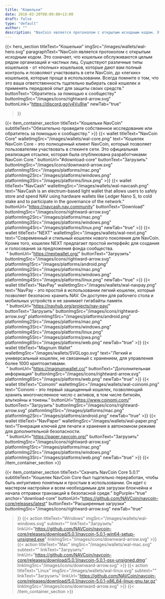 ```yaml
---
title: "Кошельки"
date: 2018-03-20T08:09:08+13:00
draft: false
type: "default"
author: ""
description: "NavCoin является протоколом с открытым исходным кодом. Это означает, что кошельки обслуживаются целым рядом организаций и частных лиц."
---
```


<script src="https://ajax.googleapis.com/ajax/libs/jquery/3.3.1/jquery.min.js"></script>
{{< hero_section
titleText="Кошельки"
imgSrc="/images/wallets/wal-hero.svg"
paragraphText="NavCoin является протоколом с открытым исходным кодом. Это означает, что кошельки обслуживаются целым рядом организаций и частных лиц. Существуют различные типы кошельков - от «полных» кошельков, которые дают вам полный контроль и позволяют участвовать в сети NavCoin, до «легких» кошельков, которые проще в использовании. Всегда помните о том, что это ваша ответственность тщательно выбирать свой кошелек и применять передовой опыт для защиты своих&nbsp;средств."
buttonText="Обратитесь за помощью к сообществу"
buttonImgSrc="/images/icons/rightward-arrow.svg"
buttonLink="https://discord.gg/y4Vu9jw"
newTab="true"
>}}

{{< item_container_section
    titleText="Кошельки NavCoin"
    subtitleText="Обязательно проведите собственное исследование или обратитесь за помощью к&nbsp;сообществу."
    >}}
    {{< wallet
        titleText="NavCoin Core"
        walletImgSrc="/images/wallets/wal-core.png"
        text="Кошелек NavCoin Core - это полноценный клиент NavCoin, который позволяет пользователям участвовать в стекинге сети. Это официальная реализация отсылки, которая была опубликована разработчиками NavCoin&nbsp;Core."
        buttonUrl="#download-core"
        buttonText="Загрузить"
        buttonImgSrc="/images/icons/downward-arrow.svg"
        platformImg1Src="/images/platforms/mac.png"
        platformImg2Src="/images/platforms/windows.png"
        platformImg3Src="/images/platforms/linux.png"
    >}}
    {{< wallet
        titleText="NavCash"
        walletImgSrc="/images/wallets/wal-navcash.png"
        text="NavCash is an electrum-based light wallet that allows users to safely store and spend NAV using hardware wallets like Ledger Nano S, to cold stake and to participate in the governance of the network."
        buttonUrl="https://navcash.nav.community"
        buttonText="Download"
        buttonImgSrc="/images/icons/rightward-arrow.svg"
        platformImg2Src="/images/platforms/mac.png"
        platformImg3Src="/images/platforms/windows.png"
        platformImg4Src="/images/platforms/linux.png"
        newTab="true"
    >}}
    {{< wallet
        titleText="NEXT"
        walletImgSrc="/images/wallets/wal-next.png"
        text="Современный и стильный кошелек нового поколения для NavCoin. Кроме того, кошелек NEXT предлагает простой интерфейс для создания и голосования за предложения фонда сообщества.<br>&nbsp;"
        buttonUrl="https://nextwallet.org/"
        buttonText="Загрузить"
        buttonImgSrc="/images/icons/rightward-arrow.svg"
        platformImg1Src="/images/platforms/android.png"
        platformImg2Src="/images/platforms/mac.png"
        platformImg3Src="/images/platforms/windows.png"
        platformImg4Src="/images/platforms/linux.png"
        newTab="true"
    >}}
    {{< wallet
        titleText="NavPay"
        walletImgSrc="/images/wallets/wal-navpay.png"
        text="NavPay - это простой в использовании легкий кошелек, который позволяет безопасно хранить NAV. Он доступен для рабочего стола и мобильных устройств и не занимает гигабайты памяти.<br>&nbsp;"
        buttonUrl="https://navhub.org/projects/nav-pay/"
        buttonText="Загрузить"
        buttonImgSrc="/images/icons/rightward-arrow.svg"
        platformImg1Src="/images/platforms/android.png"
        platformImg2Src="/images/platforms/mac.png"
        platformImg3Src="/images/platforms/windows.png"
        platformImg4Src="/images/platforms/linux.png"
        platformImg5Src="/images/platforms/pwa.png"
        platformImg6Src="/images/platforms/web.png"
        newTab="true"
    >}}
    {{< wallet
        titleText="Magnum Wallet"
        walletImgSrc="/images/wallets/SVGLogo.svg"
        text="Легкий и универсальный кошелек, не связанный с хранением, для управления более 1000&nbsp;криптоактивами.<br>&nbsp;"
        buttonUrl="https://magnumwallet.co/"
        buttonText="Дополнительная информация"
        buttonImgSrc="/images/icons/rightward-arrow.svg"
        platformImg6Src="/images/platforms/web.png"
        newTab="true"
    >}}
    {{< wallet
        titleText="Coinomi"
        walletImgSrc="/images/wallets/wal-coinomi.png"
        text="Coinomi - это первый защищенный кошелек, позволяющий хранить многочисленное число с активов, в том числе биткойн, альткойны и&nbsp;токены."
        buttonUrl="https://www.coinomi.com/"
        buttonText="Загрузить"
        buttonImgSrc="/images/icons/rightward-arrow.svg"
        platformImg1Src="/images/platforms/mac.png"
        platformImg2Src="/images/platforms/android.png"
        newTab="true"
    >}}
        {{< wallet
        titleText="NavPaper"
        walletImgSrc="/images/wallets/wal-paper.png"
        text="Генерация ключей для печати и хранения в автономном режиме для дополнительной&nbsp;безопасности.<br>&nbsp;"
        buttonUrl="https://paper.navcoin.org/"
        buttonText="Загрузить"
        buttonImgSrc="/images/icons/rightward-arrow.svg"
        platformImg1Src="/images/platforms/mac.png"
        platformImg2Src="/images/platforms/windows.png"
        platformImg3Src="/images/platforms/web.png"
        newTab="true"
    >}}
{{< /item_container_section >}}

{{< item_container_section
    titleText="Скачать NavCoin Core 5.0.1"
    subtitleText="Кошелек NavCoin Core был тщательно переработан, чтобы быть интуитивно понятным и простым в использовании. Он идет с мастером настройки и всем необходимым для загрузки блокчейна и начала отправки транзакций в безопасной&nbsp;среде."
    bgPurple="true"
    anchor="download-core"
    buttonUrl="https://github.com/NAVCoin/navcoin-core/releases/latest"
    buttonText="Расширенные загрузки"
    buttonImgSrc="/images/icons/rightward-arrow.svg"
    newTab="true"
>}}
    {{< action
        titleText="Windows"
        imgSrc="/images/wallets/wal-windows.svg"
        subtext=""
        linkText="Загрузить"
        linkUrl="https://github.com/NAVCoin/navcoin-core/releases/download/5.0.1/navcoin-5.0.1-win64-setup-unsigned.exe"
        linkImgSrc="/images/icons/downward-arrow.svg"
    >}}
    {{< action
        titleText="Mac"
        imgSrc="/images/wallets/wal-mac.svg"
        subtext=""
        linkText="Загрузить"
        linkUrl="https://github.com/NAVCoin/navcoin-core/releases/download/5.0.1/navcoin-5.0.1-osx-unsigned.dmg"
        linkImgSrc="/images/icons/downward-arrow.svg"
    >}}
    {{< action                 
        titleText="Linux"
        imgSrc="/images/wallets/wal-linux.svg"
        subtext=""
        linkText="Загрузить"
        linkUrl="https://github.com/NAVCoin/navcoin-core/releases/download/5.0.1/navcoin-5.0.1-x86_64-linux-gnu.tar.gz"
        linkImgSrc="/images/icons/downward-arrow.svg"
    >}}
{{< /item_container_section >}}


<script>
$("a[href^='#']").click(function(e) {
	e.preventDefault();

	var position = $($(this).attr("href")).offset().top;

	$("body, html").animate({
		scrollTop: position
	} /* speed */ );
});
</script>
